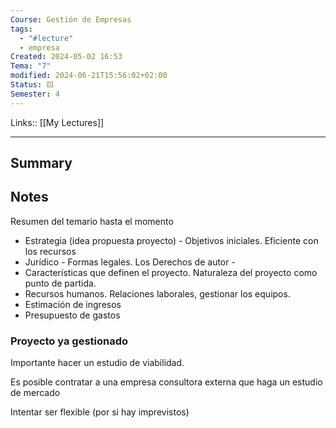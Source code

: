 ```yaml
---
Course: Gestión de Empresas
tags:
  - "#lecture"
  - empresa
Created: 2024-05-02 16:53
Tema: "7"
modified: 2024-06-21T15:56:02+02:00
Status: 🟨
Semester: 4
---
```

Links:: [[My Lectures]]
___

## Summary

## Notes

Resumen del temario hasta el momento
- Estrategia (idea propuesta proyecto) - Objetivos iniciales. Eficiente con los recursos
- Jurídico - Formas legales. Los Derechos de autor - 
- Características que definen el proyecto. Naturaleza del proyecto como punto de partida.
- Recursos humanos. Relaciones laborales, gestionar los equipos. 
- Estimación de ingresos
- Presupuesto de gastos

### Proyecto ya gestionado

Importante hacer un estudio de viabilidad.

Es posible contratar a una empresa consultora externa que haga un estudio de mercado

Intentar ser flexible (por si hay imprevistos)

